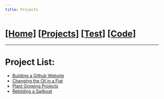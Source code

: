 ```yaml
---
title: Projects
---
```

# [[Home]][2]   [[Projects]][0]   [[Test]][1]   [[Code]][7]
---

# Project List:

* [Building a Github Website][4]
* [Changing the Oil in a Fiat][3]
* [Plant Growing Projects][5]
* [Rebilding a Sailboat][6]

[3]: /projects/fiat_oil/
[0]: /projects/
[1]: /test/
[2]: /
[4]: /projects/website/
[5]: /projects/plants/
[6]: /projects/boat/
[7]: /projects/code/
